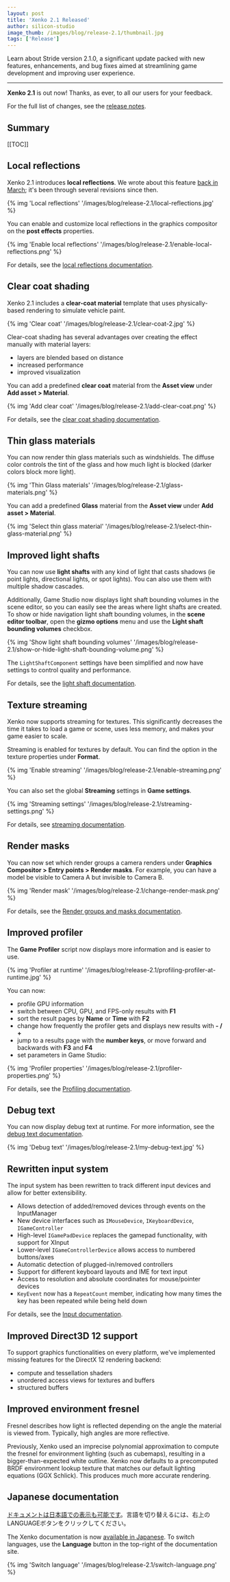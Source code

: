 ```yaml
---
layout: post
title: 'Xenko 2.1 Released'
author: silicon-studio
image_thumb: /images/blog/release-2.1/thumbnail.jpg
tags: ['Release']
---
```


Learn about Stride version 2.1.0, a significant update packed with new features, enhancements, and bug fixes aimed at streamlining game development and improving user experience.

---

**Xenko 2.1** is out now! Thanks, as ever, to all our users for your feedback.

For the full list of changes, see the [release notes](http://doc.stride3d.net/2.1/ReleaseNotes/).

## Summary

[[TOC]]

## Local reflections

Xenko 2.1 introduces **local reflections**. We wrote about this feature [back in March](https://stride3d.net/blog/real-time-local-reflections-preview/); it's been through several revisions since then.

{% img 'Local reflections' '/images/blog/release-2.1/local-reflections.jpg' %}

You can enable and customize local reflections in the graphics compositor on the **post effects** properties.

{% img 'Enable local reflections' '/images/blog/release-2.1/enable-local-reflections.png' %}

For details, see the [local reflections documentation](http://doc.stride3d.net/latest/en/manual/graphics/post-effects/local-reflections.html).

## Clear coat shading

Xenko 2.1 includes a **clear-coat material** template that uses physically-based rendering to simulate vehicle paint.

{% img 'Clear coat' '/images/blog/release-2.1/clear-coat-2.jpg' %}

Clear-coat shading has several advantages over creating the effect manually with material layers:

* layers are blended based on distance
* increased performance
* improved visualization

You can add a predefined **clear coat** material from the **Asset view** under **Add asset > Material**.

{% img 'Add clear coat' '/images/blog/release-2.1/add-clear-coat.png' %}

For details, see the [clear coat shading documentation](http://doc.stride3d.net/latest/en/manual/graphics/materials/clear-coat-shading.html).

## Thin glass materials

You can now render thin glass materials such as windshields. The diffuse color controls the tint of the glass and how much light is blocked (darker colors block more light).

{% img 'Thin Glass materials' '/images/blog/release-2.1/glass-materials.png' %}

You can add a predefined **Glass** material from the **Asset view** under **Add asset > Material**.

{% img 'Select thin glass material' '/images/blog/release-2.1/select-thin-glass-material.png' %}

## Improved light shafts

You can now use **light shafts** with any kind of light that casts shadows (ie point lights, directional lights, or spot lights). You can also use them with multiple shadow cascades.

Additionally, Game Studio now displays light shaft bounding volumes in the scene editor, so you can easily see the areas where light shafts are created. To show or hide navigation light shaft bounding volumes, in the **scene editor toolbar**, open the **gizmo options** menu and use the **Light shaft bounding volumes** checkbox.

{% img 'Show light shaft bounding volumes' '/images/blog/release-2.1/show-or-hide-light-shaft-bounding-volume.png' %}

The `LightShaftComponent` settings have been simplified and now have settings to control quality and performance.

For details, see the [light shaft documentation](http://doc.stride3d.net/latest/en/manual/graphics/lights-and-shadows/light-shafts.html).

## Texture streaming

Xenko now supports streaming for textures. This significantly decreases the time it takes to load a game or scene, uses less memory, and makes your game easier to scale.

Streaming is enabled for textures by default. You can find the option in the texture properties under **Format**.

{% img 'Enable streaming' '/images/blog/release-2.1/enable-streaming.png' %}

You can also set the global **Streaming** settings in **Game settings**.

{% img 'Streaming settings' '/images/blog/release-2.1/streaming-settings.png' %}

For details, see [streaming documentation](http://doc.stride3d.net/latest/en/manual/graphics/textures/streaming.html).

## Render masks

You can now set which render groups a camera renders under **Graphics Compositor > Entry points > Render masks**. For example, you can have a model be visible to Camera A but invisible to Camera B.

{% img 'Render mask' '/images/blog/release-2.1/change-render-mask.png' %}

For details, see the [Render groups and masks documentation](http://doc.stride3d.net/latest/en/manual/graphics/graphics-compositor/render-groups-and-masks.html).

## Improved profiler

The **Game Profiler** script now displays more information and is easier to use.

{% img 'Profiler at runtime' '/images/blog/release-2.1/profiling-profiler-at-runtime.jpg' %}

You can now:

* profile GPU information
* switch between CPU, GPU, and FPS-only results with **F1**
* sort the result pages by **Name** or **Time** with **F2**
* change how frequently the profiler gets and displays new results with **- / +**
* jump to a results page with the **number keys**, or move forward and backwards with **F3** and **F4**
* set parameters in Game Studio:

{% img 'Profiler properties' '/images/blog/release-2.1/profiler-properties.png' %}

For details, see the [Profiling documentation](http://doc.stride3d.net/latest/en/manual/troubleshooting/profiling.html).

## Debug text

You can now display debug text at runtime. For more information, see the [debug text documentation](http://doc.stride3d.net/latest/en/manual/troubleshooting/debug-text.html).

{% img 'Debug text' '/images/blog/release-2.1/my-debug-text.jpg' %}

## Rewritten input system

The input system has been rewritten to track different input devices and allow for better extensibility.

* Allows detection of added/removed devices through events on the InputManager
* New device interfaces such as `IMouseDevice`, `IKeyboardDevice`, `IGameController`
* High-level `IGamePadDevice` replaces the gamepad functionality, with support for XInput
* Lower-level `IGameControllerDevice` allows access to numbered buttons/axes
* Automatic detection of plugged-in/removed controllers
* Support for different keyboard layouts and IME for text input
* Access to resolution and absolute coordinates for mouse/pointer devices
* `KeyEvent` now has a `RepeatCount` member, indicating how many times the key has been repeated while being held down

For details, see the [Input documentation](http://doc.stride3d.net/latest/en/manual/input/index.html).

## Improved Direct3D 12 support

To support graphics functionalities on every platform, we've implemented missing features for the DirectX 12 rendering backend:

* compute and tessellation shaders
* unordered access views for textures and buffers
* structured buffers

## Improved environment fresnel

Fresnel describes how light is reflected depending on the angle the material is viewed from. Typically, high angles are more reflective.

Previously, Xenko used an imprecise polynomial approximation to compute the fresnel for environment lighting (such as cubemaps), resulting in a bigger-than-expected white outline. Xenko now defaults to a precomputed BRDF environment lookup texture that matches our default lighting equations (GGX Schlick). This produces much more accurate rendering.

## Japanese documentation

[ドキュメントは日本語での表示も可能です](http://doc.stride3d.net/latest/jp/manual/get-started/index.html)。言語を切り替えるには、右上のLANGUAGEボタンをクリックしてください。

The Xenko documentation is now [available in Japanese](http://doc.stride3d.net/latest/jp/manual/get-started/index.html). To switch languages, use the **Language** button in the top-right of the documentation site.

{% img 'Switch language' '/images/blog/release-2.1/switch-language.png' %}